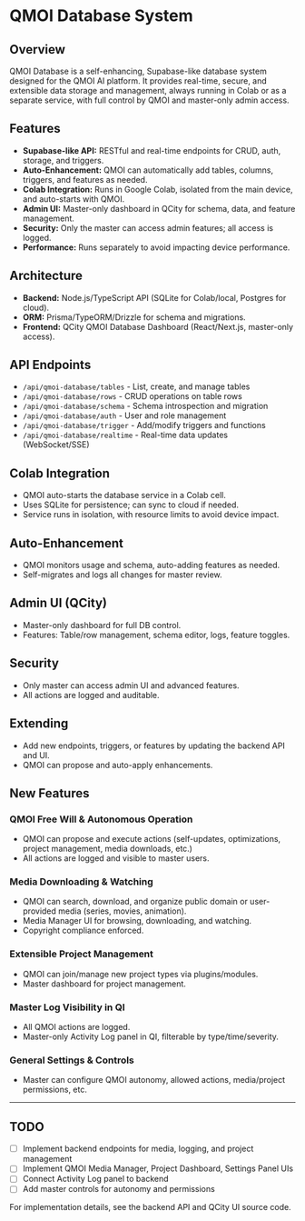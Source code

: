 # QMOI Database System

## Overview
QMOI Database is a self-enhancing, Supabase-like database system designed for the QMOI AI platform. It provides real-time, secure, and extensible data storage and management, always running in Colab or as a separate service, with full control by QMOI and master-only admin access.

## Features
- **Supabase-like API:** RESTful and real-time endpoints for CRUD, auth, storage, and triggers.
- **Auto-Enhancement:** QMOI can automatically add tables, columns, triggers, and features as needed.
- **Colab Integration:** Runs in Google Colab, isolated from the main device, and auto-starts with QMOI.
- **Admin UI:** Master-only dashboard in QCity for schema, data, and feature management.
- **Security:** Only the master can access admin features; all access is logged.
- **Performance:** Runs separately to avoid impacting device performance.

## Architecture
- **Backend:** Node.js/TypeScript API (SQLite for Colab/local, Postgres for cloud).
- **ORM:** Prisma/TypeORM/Drizzle for schema and migrations.
- **Frontend:** QCity QMOI Database Dashboard (React/Next.js, master-only access).

## API Endpoints
- `/api/qmoi-database/tables` - List, create, and manage tables
- `/api/qmoi-database/rows` - CRUD operations on table rows
- `/api/qmoi-database/schema` - Schema introspection and migration
- `/api/qmoi-database/auth` - User and role management
- `/api/qmoi-database/trigger` - Add/modify triggers and functions
- `/api/qmoi-database/realtime` - Real-time data updates (WebSocket/SSE)

## Colab Integration
- QMOI auto-starts the database service in a Colab cell.
- Uses SQLite for persistence; can sync to cloud if needed.
- Service runs in isolation, with resource limits to avoid device impact.

## Auto-Enhancement
- QMOI monitors usage and schema, auto-adding features as needed.
- Self-migrates and logs all changes for master review.

## Admin UI (QCity)
- Master-only dashboard for full DB control.
- Features: Table/row management, schema editor, logs, feature toggles.

## Security
- Only master can access admin UI and advanced features.
- All actions are logged and auditable.

## Extending
- Add new endpoints, triggers, or features by updating the backend API and UI.
- QMOI can propose and auto-apply enhancements.

## New Features

### QMOI Free Will & Autonomous Operation
- QMOI can propose and execute actions (self-updates, optimizations, project management, media downloads, etc.)
- All actions are logged and visible to master users.

### Media Downloading & Watching
- QMOI can search, download, and organize public domain or user-provided media (series, movies, animation).
- Media Manager UI for browsing, downloading, and watching.
- Copyright compliance enforced.

### Extensible Project Management
- QMOI can join/manage new project types via plugins/modules.
- Master dashboard for project management.

### Master Log Visibility in QI
- All QMOI actions are logged.
- Master-only Activity Log panel in QI, filterable by type/time/severity.

### General Settings & Controls
- Master can configure QMOI autonomy, allowed actions, media/project permissions, etc.

---

## TODO
- [ ] Implement backend endpoints for media, logging, and project management
- [ ] Implement QMOI Media Manager, Project Dashboard, Settings Panel UIs
- [ ] Connect Activity Log panel to backend
- [ ] Add master controls for autonomy and permissions

For implementation details, see the backend API and QCity UI source code. 